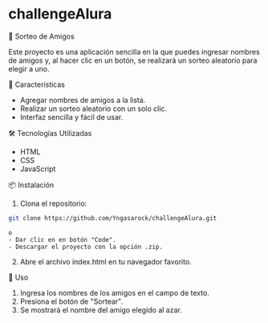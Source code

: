 # challengeAlura

🎉 Sorteo de Amigos

Este proyecto es una aplicación sencilla en la que puedes ingresar nombres de amigos y, al hacer clic en un botón, se realizará un sorteo aleatorio para elegir a uno.

🚀 Características
- Agregar nombres de amigos a la lista.
- Realizar un sorteo aleatorio con un solo clic.
- Interfaz sencilla y fácil de usar.

🛠️ Tecnologías Utilizadas
- HTML
- CSS
- JavaScript

📦 Instalación
1. Clona el repositorio:
```bash
git clone https://github.com/Yngasarock/challengeAlura.git
```
    o
    - Dar clic en en botón "Code".
    - Descargar el proyecto con la opción .zip.

2. Abre el archivo index.html en tu navegador favorito.

📌 Uso
1. Ingresa los nombres de los amigos en el campo de texto.
2. Presiona el botón de "Sortear".
3. Se mostrará el nombre del amigo elegido al azar.
